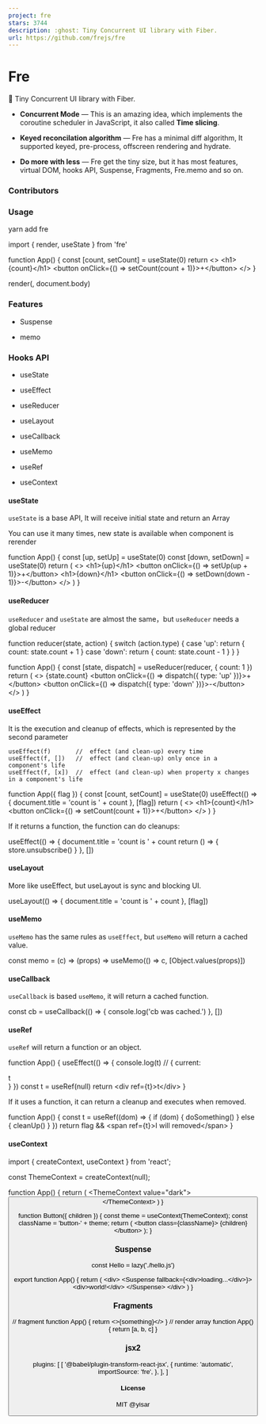 ```yaml
---
project: fre
stars: 3744
description: :ghost: Tiny Concurrent UI library with Fiber.
url: https://github.com/frejs/fre
---
```


Fre
===

👻 Tiny Concurrent UI library with Fiber.

-   **Concurrent Mode** — This is an amazing idea, which implements the coroutine scheduler in JavaScript, it also called **Time slicing**.
    
-   **Keyed reconcilation algorithm** — Fre has a minimal diff algorithm, It supported keyed, pre-process, offscreen rendering and hydrate.
    
-   **Do more with less** — Fre get the tiny size, but it has most features, virtual DOM, hooks API, Suspense, Fragments, Fre.memo and so on.
    

### Contributors

### Usage

yarn add fre

import { render, useState } from 'fre'

function App() {
  const \[count, setCount\] \= useState(0)
  return <\>
      <h1\>{count}</h1\>
      <button onClick\={() \=> setCount(count + 1)}\>+</button\>
    </\>
}

render(<App/>, document.body)

### Features

-   Suspense
    
-   memo
    

### Hooks API

-   useState
    
-   useEffect
    
-   useReducer
    
-   useLayout
    
-   useCallback
    
-   useMemo
    
-   useRef
    
-   useContext
    

#### useState

`useState` is a base API, It will receive initial state and return an Array

You can use it many times, new state is available when component is rerender

function App() {
  const \[up, setUp\] \= useState(0)
  const \[down, setDown\] \= useState(0)
  return (
    <\>
      <h1\>{up}</h1\>
      <button onClick\={() \=> setUp(up + 1)}\>+</button\>
      <h1\>{down}</h1\>
      <button onClick\={() \=> setDown(down \- 1)}\>\-</button\>
    </\>
  )
}

#### useReducer

`useReducer` and `useState` are almost the same，but `useReducer` needs a global reducer

function reducer(state, action) {
  switch (action.type) {
    case 'up':
      return { count: state.count + 1 }
    case 'down':
      return { count: state.count \- 1 }
  }
}

function App() {
  const \[state, dispatch\] \= useReducer(reducer, { count: 1 })
  return (
    <\>
      {state.count}
      <button onClick\={() \=> dispatch({ type: 'up' })}\>+</button\>
      <button onClick\={() \=> dispatch({ type: 'down' })}\>\-</button\>
    </\>
  )
}

#### useEffect

It is the execution and cleanup of effects, which is represented by the second parameter

```
useEffect(f)       //  effect (and clean-up) every time
useEffect(f, [])   //  effect (and clean-up) only once in a component's life
useEffect(f, [x])  //  effect (and clean-up) when property x changes in a component's life
```

function App({ flag }) {
  const \[count, setCount\] \= useState(0)
  useEffect(() \=> {
    document.title \= 'count is ' + count
  }, \[flag\])
  return (
    <\>
      <h1\>{count}</h1\>
      <button onClick\={() \=> setCount(count + 1)}\>+</button\>
    </\>
  )
}

If it returns a function, the function can do cleanups:

useEffect(() \=> {
  document.title \= 'count is ' + count
  return () \=> {
    store.unsubscribe()
  }
}, \[\])

#### useLayout

More like useEffect, but useLayout is sync and blocking UI.

useLayout(() \=> {
  document.title \= 'count is ' + count
}, \[flag\])

#### useMemo

`useMemo` has the same rules as `useEffect`, but `useMemo` will return a cached value.

const memo \= (c) \=> (props) \=> useMemo(() \=> c, \[Object.values(props)\])

#### useCallback

`useCallback` is based `useMemo`, it will return a cached function.

const cb \= useCallback(() \=> {
  console.log('cb was cached.')
}, \[\])

#### useRef

`useRef` will return a function or an object.

function App() {
  useEffect(() \=> {
    console.log(t) // { current:<div>t</div> }
  })
  const t \= useRef(null)
  return <div ref\={t}\>t</div\>
}

If it uses a function, it can return a cleanup and executes when removed.

function App() {
  const t \= useRef((dom) \=> {
    if (dom) {
      doSomething()
    } else {
      cleanUp()
    }
  })
  return flag && <span ref\={t}\>I will removed</span\>
}

#### useContext

import { createContext, useContext } from 'react';

const ThemeContext \= createContext(null);

function App() {
  return (
    <ThemeContext value\="dark"\>
      <Button />
    </ThemeContext\>
  )
}

function Button({ children }) {
  const theme \= useContext(ThemeContext);
  const className \= 'button-' + theme;
  return (
    <button class\={className}\>
      {children}
    </button\>
  );
}

### Suspense

const Hello \= lazy('./hello.js')

export function App() {
  return (
    <div\>
      <Suspense fallback\={<div\>loading...</div\>}\>
        <Hello />
        <div\>world!</div\>
      </Suspense\>
    </div\>
  )
}

### Fragments

// fragment
function App() {
  return <\>{something}</\>
}
// render array
function App() {
  return \[a, b, c\]
}

### jsx2

plugins: \[
  \[
    '@babel/plugin-transform-react-jsx',
    {
      runtime: 'automatic',
      importSource: 'fre',
    },
  \],
\]

#### License

MIT @yisar
